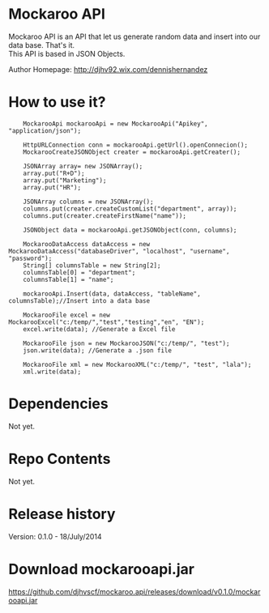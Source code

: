Mockaroo API
================

Mockaroo API is an API that let us generate random data and insert into our data base. That's it.<br />
This API is based in JSON Objects.

Author Homepage:      http://djhv92.wix.com/dennishernandez<br />

How to use it?
==============

        MockarooApi mockarooApi = new MockarooApi("Apikey", "application/json"); 

        HttpURLConnection conn = mockarooApi.getUrl().openConnecion();
		MockarooCreateJSONObject creater = mockarooApi.getCreater();
		
		JSONArray array= new JSONArray();
		array.put("R+D");
		array.put("Marketing");
		array.put("HR");

		JSONArray columns = new JSONArray();
		columns.put(creater.createCustomList("department", array));
		columns.put(creater.createFirstName("name"));

		JSONObject data = mockarooApi.getJSONObject(conn, columns);
	
		MockarooDataAccess dataAccess = new MockarooDataAccess("databaseDriver", "localhost", "username", "password");
		String[] columnsTable = new String[2];
		columnsTable[0] = "department";
		columnsTable[1] = "name";
		
		mockarooApi.Insert(data, dataAccess, "tableName", columnsTable);//Insert into a data base
		
		MockarooFile excel = new MockarooExcel("c:/temp/","test","testing","en", "EN");
	    excel.write(data); //Generate a Excel file
	    
	    MockarooFile json = new MockarooJSON("c:/temp/", "test");
	    json.write(data); //Generate a .json file
	    
	    MockarooFile xml = new MockarooXML("c:/temp/", "test", "lala");
		xml.write(data);
	    
Dependencies
=============
Not yet.

Repo Contents
=============
Not yet.

Release history
======================
Version: 0.1.0 - 18/July/2014

Download mockarooapi.jar
=======================
https://github.com/djhvscf/mockaroo.api/releases/download/v0.1.0/mockarooapi.jar

